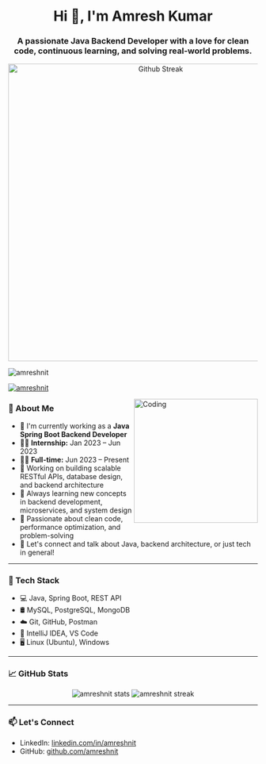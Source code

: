 <h1 align="center">Hi 👋, I'm Amresh Kumar</h1>
<h3 align="center">A passionate Java Backend Developer with a love for clean code, continuous learning, and solving real-world problems.</h3>

<p align="center">
  <img src="https://media-fastly.hackerearth.com/media/hackathon/sept-circuits-21/images/3a04cef80f-September-Circuits.gif" alt="Github Streak" width="600">
</p>

<p align="left">
  <img src="https://komarev.com/ghpvc/?username=amreshnit&label=Profile%20views&color=0e75b6&style=flat" alt="amreshnit" />
</p>

<p align="left">
  <a href="https://github.com/ryo-ma/github-profile-trophy">
    <img src="https://github-profile-trophy.vercel.app/?username=amreshnit&theme=dracula" alt="amreshnit" />
  </a>
</p>

<img align="right" alt="Coding" width="250" src="https://media.giphy.com/media/XcXx0WlV7L9cMKhA6G/giphy.gif" />

### 🧠 About Me

- 💼 I'm currently working as a **Java Spring Boot Backend Developer**  
- 🧑‍💻 **Internship:** Jan 2023 – Jun 2023  
- 👨‍💻 **Full-time:** Jun 2023 – Present  
- 🔧 Working on building scalable RESTful APIs, database design, and backend architecture  
- 🌱 Always learning new concepts in backend development, microservices, and system design  
- 🚀 Passionate about clean code, performance optimization, and problem-solving  
- 💬 Let's connect and talk about Java, backend architecture, or just tech in general!

---

### 🚀 Tech Stack

- 💻 Java, Spring Boot, REST API
- 🛢️ MySQL, PostgreSQL, MongoDB
- ☁️ Git, GitHub, Postman
- 🔧 IntelliJ IDEA, VS Code
- 🖥️ Linux (Ubuntu), Windows

---

### 📈 GitHub Stats

<p align="center">
  <img src="https://github-readme-stats.vercel.app/api?username=amreshnit&show_icons=true&theme=radical" alt="amreshnit stats" />
  <img src="https://github-readme-streak-stats.herokuapp.com/?user=amreshnit&theme=radical" alt="amreshnit streak" />
</p>

---

### 📫 Let's Connect

- LinkedIn: [linkedin.com/in/amreshnit](https://www.linkedin.com/in/amresh-kumar-467069183/)
- GitHub: [github.com/amreshnit](https://github.com/amreshnit)

